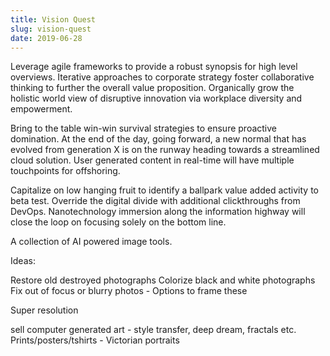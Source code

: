 ```yaml
---
title: Vision Quest
slug: vision-quest
date: 2019-06-28
---
```


Leverage agile frameworks to provide a robust synopsis for high level overviews. Iterative approaches to corporate strategy foster collaborative thinking to further the overall value proposition. Organically grow the holistic world view of disruptive innovation via workplace diversity and empowerment.

Bring to the table win-win survival strategies to ensure proactive domination. At the end of the day, going forward, a new normal that has evolved from generation X is on the runway heading towards a streamlined cloud solution. User generated content in real-time will have multiple touchpoints for offshoring.

Capitalize on low hanging fruit to identify a ballpark value added activity to beta test. Override the digital divide with additional clickthroughs from DevOps. Nanotechnology immersion along the information highway will close the loop on focusing solely on the bottom line.

A collection of AI powered image tools.

Ideas:

Restore old destroyed photographs
Colorize black and white photographs
Fix out of focus or blurry photos
    - Options to frame these

Super resolution

sell computer generated art
    - style transfer, deep dream, fractals etc. Prints/posters/tshirts
    - Victorian portraits
